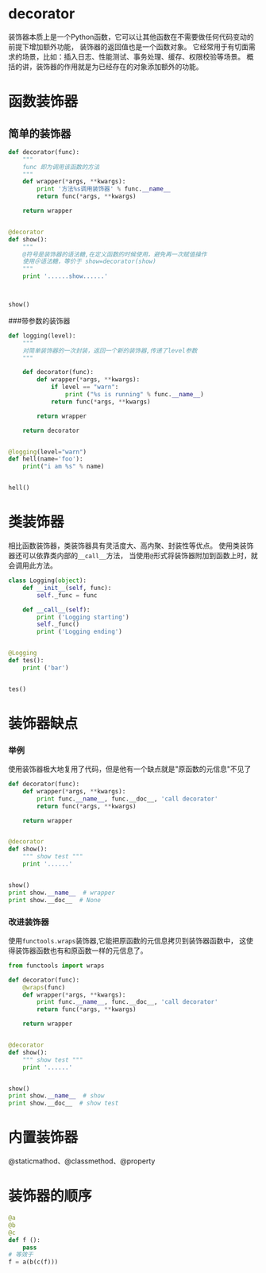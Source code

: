 # decorator

装饰器本质上是一个Python函数，它可以让其他函数在不需要做任何代码变动的前提下增加额外功能，
装饰器的返回值也是一个函数对象。
它经常用于有切面需求的场景，比如：插入日志、性能测试、事务处理、缓存、权限校验等场景。
概括的讲，装饰器的作用就是为已经存在的对象添加额外的功能。

# 函数装饰器
## 简单的装饰器
```python
def decorator(func):
    """
    func 即为调用该函数的方法
    """
    def wrapper(*args, **kwargs):
        print '方法%s调用装饰器' % func.__name__
        return func(*args, **kwargs)

    return wrapper


@decorator
def show():
    """
    @符号是装饰器的语法糖,在定义函数的时候使用，避免再一次赋值操作
    使用＠语法糖，等价于 show=decorator(show)
    """
    print '......show......'



show()

```
###带参数的装饰器
```python
def logging(level):
    """
    对简单装饰器的一次封装，返回一个新的装饰器,传递了level参数
    """

    def decorator(func):
        def wrapper(*args, **kwargs):
            if level == "warn":
                print ("%s is running" % func.__name__)
            return func(*args, **kwargs)

        return wrapper

    return decorator


@logging(level="warn")
def hell(name='foo'):
    print("i am %s" % name)


hell()
```

# 类装饰器
相比函数装饰器，类装饰器具有灵活度大、高内聚、封装性等优点。
使用类装饰器还可以依靠类内部的`__call__`方法，
当使用`@`形式将装饰器附加到函数上时，就会调用此方法。

```python
class Logging(object):
    def __init__(self, func):
        self._func = func

    def __call__(self):
        print ('Logging starting')
        self._func()
        print ('Logging ending')


@Logging
def tes():
    print ('bar')


tes()
```

# 装饰器缺点
### 举例
使用装饰器极大地复用了代码，但是他有一个缺点就是"原函数的元信息"不见了
```python
def decorator(func):
    def wrapper(*args, **kwargs):
        print func.__name__, func.__doc__, 'call decorator'
        return func(*args, **kwargs)

    return wrapper


@decorator
def show():
    """ show test """
    print '......'


show()
print show.__name__  # wrapper
print show.__doc__  # None
```

### 改进装饰器
使用`functools.wraps`装饰器,它能把原函数的元信息拷贝到装饰器函数中，
这使得装饰器函数也有和原函数一样的元信息了。
```python
from functools import wraps

def decorator(func):
    @wraps(func)
    def wrapper(*args, **kwargs):
        print func.__name__, func.__doc__, 'call decorator'
        return func(*args, **kwargs)

    return wrapper


@decorator
def show():
    """ show test """
    print '......'


show()
print show.__name__  # show
print show.__doc__  # show test

```


# 内置装饰器
@staticmathod、@classmethod、@property


# 装饰器的顺序
```python
@a
@b
@c
def f ():
    pass
# 等效于
f = a(b(c(f)))
```


